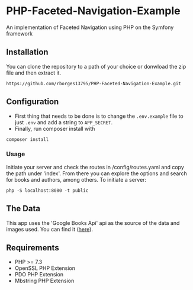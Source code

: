 # PHP-Faceted-Navigation-Example
An implementation of Faceted Navigation using PHP on the Symfony framework
## Installation
You can clone the repository to a path of your choice or donwload the zip file and then extract it.
```
https://github.com/rborges13795/PHP-Faceted-Navigation-Example.git
```
## Configuration
- First thing that needs to be done is to change the `.env.example` file to just `.env` and add a string to `APP_SECRET`.
- Finally, run composer install with
```
composer install 
```
### Usage
Initiate your server and check the routes in /config/routes.yaml and copy the path under 'index'. From there you can explore the options and search for books and authors, among others.
To initiate a server:
```
php -S localhost:8080 -t public
```
## The Data
This app uses the 'Google Books Api' api as the source of the data and images used. You can find it ([here](https://developers.google.com/books/docs/v1/getting_started)).
## Requirements
- PHP >= 7.3
- OpenSSL PHP Extension
- PDO PHP Extension
- Mbstring PHP Extension
